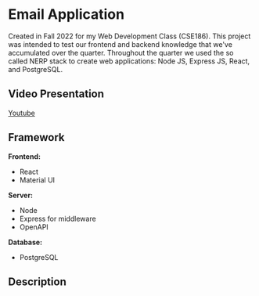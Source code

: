 # Email Application
Created in Fall 2022 for my Web Development Class (CSE186).
This project was intended to test our frontend and backend knowledge that we've accumulated over the quarter.
Throughout the quarter we used the so called NERP stack to create web applications:
Node JS,
Express JS,
React,
and PostgreSQL.

## Video Presentation
[Youtube](https://youtu.be/9b70UTaXtA8)

## Framework
**Frontend:**
- React
- Material UI

**Server:**
- Node
- Express for middleware
- OpenAPI

**Database:**
- PostgreSQL

## Description

